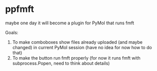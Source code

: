 # ppfmft
maybe one day it will become a plugin for PyMol that runs fmft

Goals:
1. To make comboboxes show files already uploaded (and maybe changed) in current PyMol session (have no idea for now how to do that)
2. To make the button run fmft properly (for now it runs fmft with subprocess.Popen, need to think about details)
